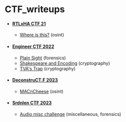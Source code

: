 # CTF_writeups

- #### [RTLxHA CTF 21](https://github.com/marihere/CTF_writeups/tree/main/RTLxHACTF21)
  * [Where is this?](https://github.com/marihere/CTF_writeups/tree/main/RTLxHACTF21/Where%20is%20this%3F) (osint)
- #### [Engineer CTF 2022](https://github.com/marihere/CTF_writeups/tree/main/EngineerCTF2022)
  * [Plain Sight](https://github.com/marihere/CTF_writeups/tree/main/EngineerCTF2022/Plain%20Sight) (forensics)
  * [Shakespeare and Encoding](https://github.com/marihere/CTF_writeups/tree/main/EngineerCTF2022/Shakespeare%20and%20Encoding) (cryptography)
  * [TVA's Trap](https://github.com/marihere/CTF_writeups/tree/main/EngineerCTF2022/TVA's%20Trap) (cryptography)
- #### [DeconstruCT.F 2023](https://github.com/marihere/CTF_writeups/tree/main/DeconstruCT.F%202023)
  * [MACnCheese](https://github.com/marihere/CTF_writeups/tree/main/DeconstruCT.F%202023/MACnCheese) (osint)
- #### [Srdnlen CTF 2023](https://github.com/marihere/CTF_writeups/tree/main/SrdnlenCTF2023)
  * [Audio misc challenge](https://github.com/marihere/CTF_writeups/tree/main/SrdnlenCTF2023/Audio%20misc%20challenge) (miscellaneous, forensics)

